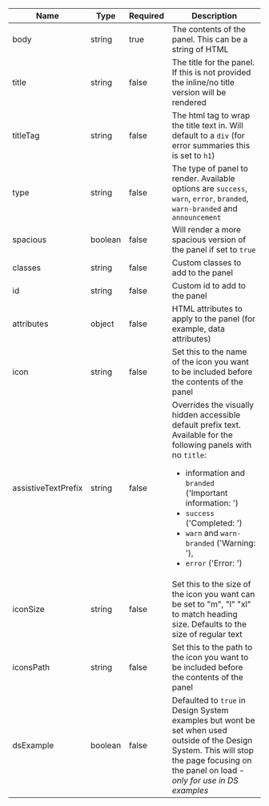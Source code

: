 | Name                | Type    | Required | Description                                                                                                                                                                                                                                                                                           |
| ------------------- | ------- | -------- | ----------------------------------------------------------------------------------------------------------------------------------------------------------------------------------------------------------------------------------------------------------------------------------------------------- |
| body                | string  | true     | The contents of the panel. This can be a string of HTML                                                                                                                                                                                                                                               |
| title               | string  | false    | The title for the panel. If this is not provided the inline/no title version will be rendered                                                                                                                                                                                                         |
| titleTag            | string  | false    | The html tag to wrap the title text in. Will default to a `div` (for error summaries this is set to `h1`)                                                                                                                                                                                             |
| type                | string  | false    | The type of panel to render. Available options are `success`, `warn`, `error`, `branded`, `warn-branded` and `announcement`                                                                                                                                                                           |
| spacious            | boolean | false    | Will render a more spacious version of the panel if set to `true`                                                                                                                                                                                                                                     |
| classes             | string  | false    | Custom classes to add to the panel                                                                                                                                                                                                                                                                    |
| id                  | string  | false    | Custom id to add to the panel                                                                                                                                                                                                                                                                         |
| attributes          | object  | false    | HTML attributes to apply to the panel (for example, data attributes)                                                                                                                                                                                                                                  |
| icon                | string  | false    | Set this to the name of the icon you want to be included before the contents of the panel                                                                                                                                                                                                             |
| assistiveTextPrefix | string  | false    | Overrides the visually hidden accessible default prefix text. Available for the following panels with no `title`: <ul><li>information and `branded` ('Important information: ')</li><li>`success` ('Completed: ')</li><li>`warn` and `warn-branded` ('Warning: '), </li><li> `error` ('Error: ')</li> |
| iconSize            | string  | false    | Set this to the size of the icon you want can be set to "m", "l" "xl" to match heading size. Defaults to the size of regular text                                                                                                                                                                     |
| iconsPath           | string  | false    | Set this to the path to the icon you want to be included before the contents of the panel                                                                                                                                                                                                             |
| dsExample           | boolean | false    | Defaulted to `true` in Design System examples but wont be set when used outside of the Design System. This will stop the page focusing on the panel on load - _only for use in DS examples_                                                                                                           |
